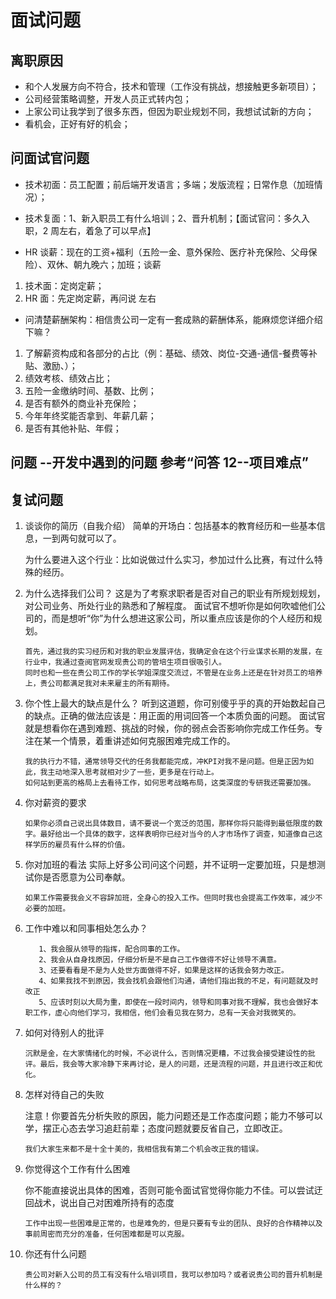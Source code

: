 # 面试问题

## 离职原因

- 和个人发展方向不符合，技术和管理（工作没有挑战，想接触更多新项目）；
- 公司经营策略调整，开发人员正式转内包；
- 上家公司让我学到了很多东西，但因为职业规划不同，我想试试新的方向；
- 看机会，正好有好的机会；

## 问面试官问题

- 技术初面：员工配置；前后端开发语言；多端；发版流程；日常作息（加班情况）；

- 技术复面：1、新入职员工有什么培训；2、晋升机制；【面试官问：多久入职，2 周左右，着急了可以早点】

- HR 谈薪：现在的工资+福利（五险一金、意外保险、医疗补充保险、父母保险）、双休、朝九晚六；加班；谈薪

1. 技术面：定岗定薪；
2. HR 面：先定岗定薪，再问说 左右

- 问清楚薪酬架构：相信贵公司一定有一套成熟的薪酬体系，能麻烦您详细介绍下嘛？

1. 了解薪资构成和各部分的占比（例：基础、绩效、岗位-交通-通信-餐费等补贴、激励、）；
2. 绩效考核、绩效占比；
3. 五险一金缴纳时间、基数、比例；
4. 是否有额外的商业补充保险；
5. 今年年终奖能否拿到、年薪几薪；
6. 是否有其他补贴、年假；

## 问题 --开发中遇到的问题 参考“问答 12--项目难点”

## 复试问题

1. 谈谈你的简历（自我介绍）
   简单的开场白：包括基本的教育经历和一些基本信息，一到两句就可以了。

   为什么要进入这个行业：比如说做过什么实习，参加过什么比赛，有过什么特殊的经历。

2. 为什么选择我们公司？
   这是为了考察求职者是否对自己的职业有所规划规划，对公司业务、所处行业的熟悉和了解程度。
   面试官不想听你是如何吹嘘他们公司的，而是想听“你”为什么想进这家公司，所以重点应该是你的个人经历和规划。

   ```demo
   首先，通过我的实习经历和对我的职业发展评估，我确定会在这个行业谋求长期的发展，在行业中，我通过查阅官网发现贵公司的管培生项目很吸引人。
   同时也和一些在贵公司工作的学长学姐深度交流过，不管是在业务上还是在针对员工的培养上，贵公司都满足我对未来雇主的所有期待。
   ```

3. 你个性上最大的缺点是什么？
   听到这道题，你可别傻乎乎的真的开始数起自己的缺点。正确的做法应该是：用正面的用词回答一个本质负面的问题。
   面试官就是想看你在遇到难题、挑战的时候，你的弱点会否影响你完成工作任务。专注在某一个情景，着重讲述如何克服困难完成工作的。

   ```demo
   我的执行力不错，通常领导交代的任务我都能完成，冲KPI对我不是问题。但是正因为如此，我主动地深入思考就相对少了一些，更多是在行动上。
   如何站到更高的格局上去看待工作，如何思考战略布局，这类深度的专研我还需要加强。
   ```

4. 你对薪资的要求

   ```demo
   如果你必须自己说出具体数目，请不要说一个宽泛的范围，那样你将只能得到最低限度的数字。最好给出一个具体的数字，这样表明你已经对当今的人才市场作了调查，知道像自己这样学历的雇员有什么样的价值。
   ```

5. 你对加班的看法
   实际上好多公司问这个问题，并不证明一定要加班，只是想测试你是否愿意为公司奉献。

   ```demo
   如果工作需要我会义不容辞加班，全身心的投入工作。但同时我也会提高工作效率，减少不必要的加班。
   ```

6. 工作中难以和同事相处怎么办？

   ```demo
      1、我会服从领导的指挥，配合同事的工作。
      2、我会从自身找原因，仔细分析是不是自己工作做得不好让领导不满意。
      3、还要看看是不是为人处世方面做得不好，如果是这样的话我会努力改正。
      4、如果我找不到原因，我会找机会跟他们沟通，请他们指出我的不足，有问题就及时改正
      5、应该时刻以大局为重，即使在一段时间内，领导和同事对我不理解，我也会做好本职工作，虚心向他们学习，我相信，他们会看见我在努力，总有一天会对我微笑的。
   ```

7. 如何对待别人的批评

   ```demo
   沉默是金，在大家情绪化的时候，不必说什么，否则情况更糟，不过我会接受建设性的批评。最后，我会等大家冷静下来再讨论，是人的问题，还是流程的问题，并且进行改正和优化。
   ```

8. 怎样对待自己的失败

   注意！你要首先分析失败的原因，能力问题还是工作态度问题；能力不够可以学，摆正心态去学习追赶前辈；态度问题就要反省自己，立即改正。

   ```demo
   我们大家生来都不是十全十美的，我相信我有第二个机会改正我的错误。
   ```

9. 你觉得这个工作有什么困难

   你不能直接说出具体的困难，否则可能令面试官觉得你能力不佳。可以尝试迂回战术，说出自己对困难所持有的态度

   ```demo
   工作中出现一些困难是正常的，也是难免的，但是只要有专业的团队、良好的合作精神以及事前周密而充分的准备，任何困难都是可以克服。
   ```

10. 你还有什么问题

    ```demo
    贵公司对新入公司的员工有没有什么培训项目，我可以参加吗？或者说贵公司的晋升机制是什么样的？
    ```

